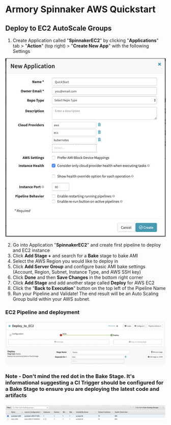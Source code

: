 # Armory Spinnaker AWS Quickstart 
## Deploy to EC2 AutoScale Groups

1. Create Application called "**SpinnakerEC2**" by clicking "**Applications**" tab > "**Action**" (top right) > "**Create New App**" with the following Settings

![No CREATE Permission](/New-App.png)
  
2. Go into Application "**SpinnakerEC2**" and create first pipeline to deploy and EC2 instance
3. Click **Add Stage +** and search for a **Bake** stage to bake AMI
4. Select the AWS Region you would like to deploy in
5. Click **Add Server Group** and configure basic AMI bake settings (Account, Region, Subnet, Instance Type, and AWS SSH key)
6. Click **Done** and then **Save Changes** in the bottom right corner
7. Click **Add Stage** and add another stage called **Deploy** for AWS EC2
8. Click the "**Back to Execution**" button on the top left of the Pipeline Name
9. Run your Pipeline and Validate!  The end result will be an Auto Scaling Group build within your AWS subnet.

### EC2 Pipeline and deployment

![No CREATE Permission](/Deploy-to-EC2.png)

### Note - Don't mind the red dot in the Bake Stage.  It's informational suggesting a CI Trigger should be configured for a Bake Stage to ensure you are deploying the latest code and artifacts

![No CREATE Permission](/AutoScale-Group.png)
